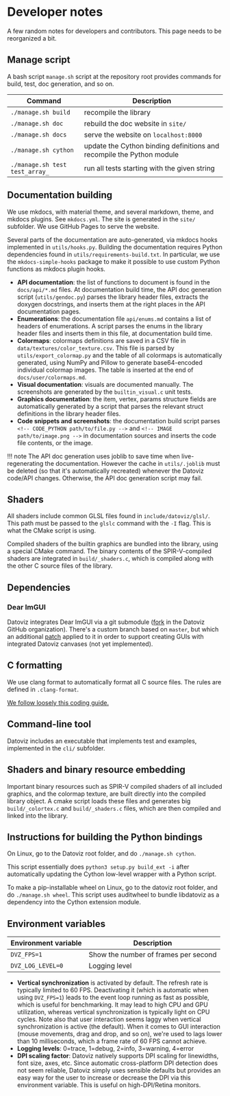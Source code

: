 # Developer notes

A few random notes for developers and contributors. This page needs to be reorganized a bit.


## Manage script

A bash script `manage.sh` script at the repository root provides commands for build, test, doc generation, and so on.

| Command | Description |
| ---- | --- |
| `./manage.sh build` | recompile the library |
| `./manage.sh doc` | rebuild the doc website in `site/` |
| `./manage.sh docs` | serve the website on `localhost:8000` |
| `./manage.sh cython` | update the Cython binding definitions and recompile the Python module |
| `./manage.sh test test_array_` | run all tests starting with the given string |


## Documentation building

We use mkdocs, with material theme, and several markdown, theme, and mkdocs plugins. See `mkdocs.yml`. The site is generated in the `site/` subfolder. We use GitHub Pages to serve the website.

Several parts of the documentation are auto-generated, via mkdocs hooks implemented in `utils/hooks.py`. Building the documentation requires Python dependencies found in `utils/requirements-build.txt`. In particular, we use the `mkdocs-simple-hooks` package to make it possible to use custom Python functions as mkdocs plugin hooks.

* **API documentation**: the list of functions to document is found in the `docs/api/*.md` files. At documentation build time, the API doc generation script (`utils/gendoc.py`) parses the library header files, extracts the doxygen docstrings, and inserts them at the right places in the API documentation pages.
* **Enumerations**: the documentation file `api/enums.md` contains a list of headers of enumerations. A script parses the enums in the library header files and inserts them in this file, at documentation build time.
* **Colormaps**: colormaps definitions are saved in a CSV file in `data/textures/color_texture.csv`. This file is parsed by `utils/export_colormap.py` and the table of all colormaps is automatically generated, using NumPy and Pillow to generate base64-encoded individual colormap images. The table is inserted at the end of `docs/user/colormaps.md`.
* **Visual documentation**: visuals are documented manually. The screenshots are generated by the `builtin_visual.c` unit tests.
* **Graphics documentation**: the item, vertex, params structure fields are automatically generated by a script that parses the relevant struct definitions in the library header files.
* **Code snippets and screenshots**: the documentation build script parses `<!-- CODE_PYTHON path/to/file.py -->` and `<!-- IMAGE path/to/image.png -->` in documentation sources and inserts the code file contents, or the image.

!!! note
    The API doc generation uses joblib to save time when live-regenerating the documentation. However the cache in `utils/.joblib` must be deleted (so that it's automatically recreated) whenever the Datoviz code/API changes. Otherwise, the API doc generation script may fail.


## Shaders

All shaders include common GLSL files found in `include/datoviz/glsl/`. This path must be passed to the `glslc` command with the `-I` flag. This is what the CMake script is using.

Compiled shaders of the builtin graphics are bundled into the library, using a special CMake command. The binary contents of the SPIR-V-compiled shaders are integrated in `build/_shaders.c`, which is compiled along with the other C source files of the library.



## Dependencies


### Dear ImGUI

Datoviz integrates Dear ImGUI via a git submodule ([fork](https://github.com/datoviz/imgui) in the Datoviz GitHub organization). There's a custom branch based on `master`, but which an additional [patch](https://github.com/martty/imgui/commit/f1f948bea715754ad5e83d4dd9f928aecb4ed1d3) applied to it in order to support creating GUIs with integrated Datoviz canvases (not yet implemented).



## C formatting

We use clang format to automatically format all C source files. The rules are defined in `.clang-format`.

[We follow loosely this coding guide.](https://developer.lsst.io/cpp/api-docs.html)


## Command-line tool

Datoviz includes an executable that implements test and examples, implemented in the `cli/` subfolder.


## Shaders and binary resource embedding

Important binary resources such as SPIR-V compiled shaders of all included graphics, and the colormap texture, are built directly into the compiled library object. A cmake script loads these files and generates big `build/_colortex.c` and `build/_shaders.c` files, which are then compiled and linked into the library.



## Instructions for building the Python bindings

On Linux, go to the Datoviz root folder, and do `./manage.sh cython`.

This script essentially does `python3 setup.py build_ext -i` after automatically updating the Cython low-level wrapper with a Python script.

To make a pip-installable wheel on Linux, go to the datoviz root folder, and do `./manage.sh wheel`. This script uses auditwheel to bundle libdatoviz as a dependency into the Cython extension module.



## Environment variables

| Environment variable              | Description                                           |
|-----------------------------------|-------------------------------------------------------|
| `DVZ_FPS=1`                       | Show the number of frames per second                  |
| `DVZ_LOG_LEVEL=0`                 | Logging level                                         |


* **Vertical synchronization** is activated by default. The refresh rate is typically limited to 60 FPS. Deactivating it (which is automatic when using `DVZ_FPS=1`) leads to the event loop running as fast as possible, which is useful for benchmarking. It may lead to high CPU and GPU utilization, whereas vertical synchronization is typically light on CPU cycles. Note also that user interaction seems laggy when vertical synchronization is active (the default). When it comes to GUI interaction (mouse movements, drag and drop, and so on), we're used to lags lower than 10 milliseconds, which a frame rate of 60 FPS cannot achieve.
* **Logging levels**: 0=trace, 1=debug, 2=info, 3=warning, 4=error
* **DPI scaling factor**: Datoviz natively supports DPI scaling for linewidths, font size, axes, etc. Since automatic cross-platform DPI detection does not seem reliable, Datoviz simply uses sensible defaults but provides an easy way for the user to increase or decrease the DPI via this environment variable. This is useful on high-DPI/Retina monitors.
